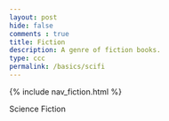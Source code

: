 ```yaml
---
layout: post
hide: false
comments : true
title: Fiction
description: A genre of fiction books.
type: ccc
permalink: /basics/scifi
---
```


{% include nav_fiction.html %}

Science Fiction
